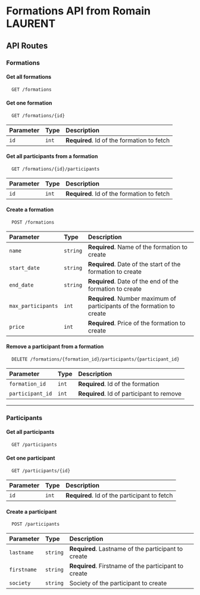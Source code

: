 # Formations API from Romain LAURENT

## API Routes

### Formations

#### Get all formations

```sh
  GET /formations
```

#### Get one formation

```sh
  GET /formations/{id}
```

| Parameter | Type  | Description                                |
| :-------- | :---- | :----------------------------------------- |
| `id`      | `int` | **Required**. Id of the formation to fetch |

#### Get all participants from a formation

```sh
  GET /formations/{id}/participants
```

| Parameter | Type  | Description                                |
| :-------- | :---- | :----------------------------------------- |
| `id`      | `int` | **Required**. Id of the formation to fetch |

#### Create a formation

```sh
  POST /formations
```

| Parameter          | Type     | Description                                                             |
| :----------------- | :------- | :---------------------------------------------------------------------- |
| `name`             | `string` | **Required**. Name of the formation to create                           |
| `start_date`       | `string` | **Required**. Date of the start of the formation to create              |
| `end_date`         | `string` | **Required**. Date of the end of the formation to create                |
| `max_participants` | `int`    | **Required**. Number maximum of participants of the formation to create |
| `price`            | `int`    | **Required**. Price of the formation to create                          |

#### Remove a participant from a formation

```sh
  DELETE /formations/{formation_id}/participants/{participant_id}
```

| Parameter        | Type  | Description                               |
| :--------------- | :---- | :---------------------------------------- |
| `formation_id`   | `int` | **Required**. Id of the formation         |
| `participant_id` | `int` | **Required**. Id of participant to remove |

---

### Participants

#### Get all participants

```sh
  GET /participants
```

#### Get one participant

```sh
  GET /participants/{id}
```

| Parameter | Type  | Description                                  |
| :-------- | :---- | :------------------------------------------- |
| `id`      | `int` | **Required**. Id of the participant to fetch |

#### Create a participant

```sh
  POST /participants
```

| Parameter   | Type     | Description                                          |
| :---------- | :------- | :--------------------------------------------------- |
| `lastname`  | `string` | **Required**. Lastname of the participant to create  |
| `firstname` | `string` | **Required**. Firstname of the participant to create |
| `society`   | `string` | Society of the participant to create                 |
